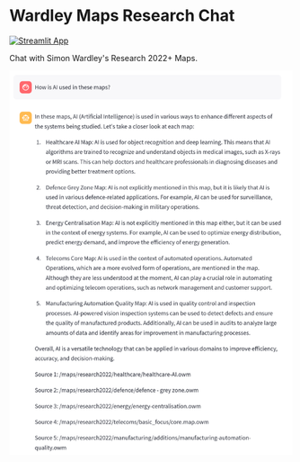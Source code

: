 # Wardley Maps Research Chat

[![Streamlit App](https://static.streamlit.io/badges/streamlit_badge_black_white.svg)](https://wardleyresearchchat.streamlit.app/)

Chat with Simon Wardley's Research 2022+ Maps.

<div align="center">
  <img src="researchmapchat.png" alt="Learn Wardley Mapping Chatbot">
</div>

